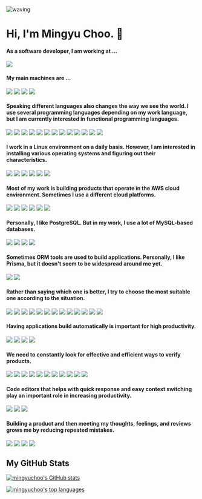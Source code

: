 ![waving](https://capsule-render.vercel.app/api?type=waving&height=200&text=Welcome!&desc=Here%20%is%20Mingyu%20Choo's%20GitHub&fontAlign=80&fontAlignY=40&color=gradient)

# Hi, I'm Mingyu Choo. 👋

#### As a software developer, I am working at ...
<a href="https://www.lgcns.com/" target="_blank"><img src="https://img.shields.io/badge/LG_CNS-A50034?style=flat&logo=LG&logoColor=white"/></a>

#### My main machines are ...
<a href="https://www.hp.com/us-en/home.html" target="_blank"><img src="https://img.shields.io/badge/HP_Zbook-0096D6?style=flat&logo=HP&logoColor=white"/></a> <a href="https://www.lenovo.com/us/en/c/laptops/thinkpad/" target="_blank"><img src="https://img.shields.io/badge/ThinkPad_T570-EE2624?style=flat&logo=ThinkPad&logoColor=white"/></a> <a href="https://www.apple.com/macbook-pro/" target="_blank"><img src="https://img.shields.io/badge/Apple_MacBookPro-000000?style=flat&logo=Apple&logoColor=white"/></a> <a href="https://www.bose.com/en_us/products/headphones.html" target="_blank"><img src="https://img.shields.io/badge/Bose_QC35-000000?style=flat&logo=Bose&logoColor=white"/></a>

#### Speaking different languages also changes the way we see the world. I use several programming languages depending on my work language, but I am currently interested in functional programming languages.
<a href="https://www.haskell.org/" target="_blank"><img src="https://img.shields.io/badge/Haskell-5D4F85?style=flat&logo=Haskell&logoColor=white"/></a> <a href="https://www.rust-lang.org/" target="_blank"><img src="https://img.shields.io/badge/Rust-7A2F00?style=flat&logo=Rust&logoColor=white"/></a> <a href="https://ocaml.org/" target="_blank"><img src="https://img.shields.io/badge/Ocaml-EC6813?style=flat&logo=Ocaml&logoColor=white"/></a> <a href="https://www.purescript.org/" target="_blank"><img src="https://img.shields.io/badge/PureScript-14161A?style=flat&logo=PureScript&logoColor=white"/></a> <a href="https://elm-lang.org/" target="_blank"><img src="https://img.shields.io/badge/Elm-1293D8?style=flat&logo=Elm&logoColor=white"/></a> <a href="https://www.python.org/" target="_blank"><img src="https://img.shields.io/badge/Python-3776AB?style=flat&logo=Python&logoColor=white"/></a> <a href="https://www.typescriptlang.org/" target="_blank"><img src="https://img.shields.io/badge/TypeScript-3178C6?style=flat&logo=TypeScript&logoColor=white"/></a> <a href="" target="_blank"><img src="https://img.shields.io/badge/JavaScript-F7DF1E?style=flat&logo=JavaScript&logoColor=black"/></a> <a href="" target="_blank"><img src="https://img.shields.io/badge/HTML5-E34F26?style=flat&logo=HTML5&logoColor=black"/></a> <a href="" target="_blank"><img src="https://img.shields.io/badge/CSS3-1572B6?style=flat&logo=CSS3&logoColor=black"/></a> <a href="" target="_blank"><img src="https://img.shields.io/badge/Java-FFFFFF?style=flat&logo=OpenJDK&logoColor=black"/></a> <a href="" target="_blank"><img src="https://img.shields.io/badge/C++-00599C?style=flat&logo=C++&logoColor=white"/></a> <a href="" target="_blank"><img src="https://img.shields.io/badge/C-A8B9CC?style=flat&logo=C&logoColor=white"/></a>

#### I work in a Linux environment on a daily basis. However, I am interested in installing various operating systems and figuring out their characteristics.
<a href="https://nixos.org/" target="_blank"><img src="https://img.shields.io/badge/NixOS-5277C3?style=flat&logo=NixOS&logoColor=white"/></a> <a href="https://ubuntu.com/" target="_blank"><img src="https://img.shields.io/badge/Ubuntu-E95420?style=flat&logo=Ubuntu&logoColor=white"/></a> <a href="https://archlinux.org/" target="_blank"><img src="https://img.shields.io/badge/Arch_Linux-1793D1?style=flat&logo=ArchLinux&logoColor=white"/></a> <a href="https://www.apple.com/macos/ventura/" target="_blank"><img src="https://img.shields.io/badge/macOS-000000?style=flat&logo=macOS&logoColor=white"/></a> <a href="https://www.freebsd.org/" target="_blank"><img src="https://img.shields.io/badge/FreeBSD-AB2B28?style=flat&logo=FreeBSD&logoColor=white"/></a> <a href="https://www.openbsd.org/" target="_blank"><img src="https://img.shields.io/badge/OpenBSD-F2CA30?style=flat&logo=OpenBSD&logoColor=black"/></a>

#### Most of my work is building products that operate in the AWS cloud environment. Sometimes I use a different cloud platforms.
<a href="https://aws.amazon.com/" target="_blank"><img src="https://img.shields.io/badge/Amazon_AWS-232F3E?style=flat&logo=AmazonAWS&logoColor=white"/></a> <a href="https://github.com/" target="_blank"><img src="https://img.shields.io/badge/GitHub-181717?style=flat&logo=GitHub&logoColor=white"/></a> <a href="https://cloud.google.com/" target="_blank"><img src="https://img.shields.io/badge/Google_Cloud_Platform-4285F4?style=flat&logo=GoogleCloud&logoColor=white"/></a> <a href="https://azure.microsoft.com/" target="_blank"><img src="https://img.shields.io/badge/Microsoft_Azure-0078D4?style=flat&logo=MicrosoftAzure&logoColor=white"/></a> <a href="https://www.docker.com/" target="_blank"><img src="https://img.shields.io/badge/Docker-2496ED?style=flat&logo=Docker&logoColor=white"/></a> <a href="https://www.virtualbox.org/" target="_blank"><img src="https://img.shields.io/badge/VirtualBox-183A61?style=flat&logo=VirtualBox&logoColor=white"/></a>

#### Personally, I like PostgreSQL. But in my work, I use a lot of MySQL-based databases.
<a href="https://www.postgresql.org/" target="_blank"><img src="https://img.shields.io/badge/PostgreSQL-4169E1?style=flat&logo=PostgreSQL&logoColor=white"/><a>
<a href="" target="_blank"><img src="https://img.shields.io/badge/MySQL-4479A1?style=flat&logo=MySQL&logoColor=white"/><a>
<a href="" target="_blank"><img src="https://img.shields.io/badge/SQLite-003B57?style=flat&logo=SQLite&logoColor=white"/><a>
<a href="" target="_blank"><img src="https://img.shields.io/badge/Oracle-F80000?style=flat&logo=Oracle&logoColor=white"/><a>

#### Sometimes ORM tools are used to build applications. Personally, I like Prisma, but it doesn't seem to be widespread around me yet.
<a href="https://flywaydb.org/" target="_blank"><img src="https://img.shields.io/badge/Flyway-CC0200?style=flat&logo=Flyway&logoColor=white"/></a> <a href="https://www.prisma.io/" target="_blank"><img src="https://img.shields.io/badge/Prisma-2D3748?style=flat&logo=Prisma&logoColor=white"/></a>

#### Rather than saying which one is better, I try to choose the most suitable one according to the situation.
<a href="https://aws.amazon.com/lambda/" target="_blank"><img src="https://img.shields.io/badge/AWS_Lambda-FF9900?style=flat&logo=AWSLambda&logoColor=white"/></a> <a href="https://www.serverless.com/" target="_blank"><img src="https://img.shields.io/badge/Serverless-FD5750?style=flat&logo=Serverless&logoColor=white"/></a> <a href="https://webassembly.org/" target="_blank"><img src="https://img.shields.io/badge/WebAssembly-654FF0?style=flat&logo=WebAssembly&logoColor=white"/></a> <a href="https://nodejs.org/en/" target="_blank"><img src="https://img.shields.io/badge/Node.js-339933?style=flat&logo=Node.js&logoColor=white"/></a> <a href="https://www.djangoproject.com/" target="_blank"><img src="https://img.shields.io/badge/Django-092E20?style=flat&logo=Django&logoColor=white"/></a> <a href="https://spring.io/projects/spring-boot" target="_blank"><img src="https://img.shields.io/badge/SpringBoot-6DB33F?style=flat&logo=SpringBoot&logoColor=white"/></a> <a href="https://openjdk.org/" target="_blank"><img src="https://img.shields.io/badge/OpenJDK-FFFFFF?style=flat&logo=OpenJDK&logoColor=black"/></a> <a href="https://hasura.io/" target="_blank"><img src="https://img.shields.io/badge/Hasura-1EB4D4?style=flat&logo=Hasura&logoColor=white"/></a> <a href="https://expressjs.com/" target="_blank"><img src="https://img.shields.io/badge/Express-000000?style=flat&logo=Express&logoColor=white"/></a> <a href="https://reactjs.org/" target="_blank"><img src="https://img.shields.io/badge/React-61DAFB?style=flat&logo=React&logoColor=white"/></a> <a href="https://vuejs.org/" target="_blank"><img src="https://img.shields.io/badge/Vue.js-4FC08D?style=flat&logo=Vue.js&logoColor=white"/></a> <a href="https://www.apollographql.com/" target="_blank"><img src="https://img.shields.io/badge/Apollo_GraphQL-311C87?style=flat&logo=ApolloGraphQL&logoColor=white"/></a> <a href="https://graphql.org/" target="_blank"><img src="https://img.shields.io/badge/GraphQL-E10098?style=flat&logo=GraphQL&logoColor=white"/></a>

#### Having applications build automatically is important for high productivity.
<a href="https://www.jenkins.io/" target="_blank"><img src="https://img.shields.io/badge/Jenkins-D24939?style=flat&logo=Jenkins&logoColor=white"/></a> <a href="https://gradle.org/" target="_blank"><img src="https://img.shields.io/badge/Gradle-02303A?style=flat&logo=Gradle&logoColor=white"/></a> <a href="" target="_blank"><img src="https://img.shields.io/badge/Apache_Maven-C71A36?style=flat&logo=ApacheMaven&logoColor=white"/></a> <a href="" target="_blank"><img src="https://img.shields.io/badge/Apache_Ant-A81C7D?style=flat&logo=ApacheAnt&logoColor=white"/></a>

#### We need to constantly look for effective and efficient ways to verify products.
<a href="https://www.sonarsource.com/products/sonarqube/" target="_blank"><img src="https://img.shields.io/badge/SonarQube-4E9BCD?style=flat&logo=SonarQube&logoColor=white"/></a> <a href="https://playwright.dev/" target="_blank"><img src="https://img.shields.io/badge/Playwright-2EAD33?style=flat&logo=Playwright&logoColor=white"/></a> <a href="https://www.cypress.io/" target="_blank"><img src="https://img.shields.io/badge/Cypress-17202C?style=flat&logo=Cypress&logoColor=white"/></a> <a href="https://jmeter.apache.org/" target="_blank"><img src="https://img.shields.io/badge/Apache_JMeter-D22128?style=flat&logo=ApacheJMeter&logoColor=white"/></a> <a href="https://www.postman.com/" target="_blank"><img src="https://img.shields.io/badge/Postman-FF6C37?style=flat&logo=Postman&logoColor=white"/></a> <a href="https://insomnia.rest/" target="_blank"><img src="https://img.shields.io/badge/Insomnia-4000BF?style=flat&logo=Insomnia&logoColor=white"/></a> <a href="https://testing-library.com/" target="_blank"><img src="https://img.shields.io/badge/Testing_Library-E33332?style=flat&logo=TestingLibrary&logoColor=white"/></a> <a href="" target="_blank"><img src="https://img.shields.io/badge/Jest-C21325?style=flat&logo=Jest&logoColor=white"/></a> <a href="" target="_blank"><img src="https://img.shields.io/badge/ESLint-4B32C3?style=flat&logo=ESLint&logoColor=white"/></a> <a href="" target="_blank"><img src="https://img.shields.io/badge/Prettier-F7B93E?style=flat&logo=Prettier&logoColor=white"/></a> <a href="https://docs.pytest.org/en/7.2.x/" target="_blank"><img src="https://img.shields.io/badge/Pytest-0A9EDC?style=flat&logo=Pytest&logoColor=white"/></a>

#### Code editors that helps with quick response and easy context switching play an important role in increasing productivity.
<a href="https://www.gnu.org/software/emacs/" target="_blank"><img src="https://img.shields.io/badge/GNU_Emacs-7F5AB6?style=flat&logo=GNUEmacs&logoColor=white"/></a> <a href="https://www.vim.org/" target="_blank"><img src="https://img.shields.io/badge/Vim-019733?style=flat&logo=Vim&logoColor=white"/></a> <a href="https://code.visualstudio.com/" target="_blank"><img src="https://img.shields.io/badge/VSCode-007ACC?style=flat&logo=VisualStudioCode&logoColor=white"/></a>

#### Building a product and then meeting my thoughts, feelings, and reviews grows me by reducing repeated mistakes.
<a href="https://medium.com/@mingyuchoo" target="_blank"><img src="https://img.shields.io/badge/Medium-000000?style=flat&logo=Medium&logoColor=white"/></a> <a href="https://mingyuchoo.hashnode.dev/" target="_blank"><img src="https://img.shields.io/badge/Hashnode-2962FF?style=flat&logo=Hashnode&logoColor=white"/></a> <a href="https://www.linkedin.com/in/mingyuchoo/" target="_blank"><img src="https://img.shields.io/badge/LinkedIn-0A66C2?style=flat&logo=LinkedIn&logoColor=white"/></a> <a href="https://www.facebook.com/mingyu.choo.1/" target="_blank"><img src="https://img.shields.io/badge/Facebook-1877F2?style=flat&logo=Facebook&logoColor=white"/></a>

## My GitHub Stats

[![mingyuchoo's GitHub stats](https://github-readme-stats.vercel.app/api?username=mingyuchoo&show_icons=true&theme=dracula)](https://github.com/mingyuchoo/github-readme-stats)

[![mingyuchoo's top languages](https://github-readme-stats.vercel.app/api/top-langs/?username=mingyuchoo&langs_count=10&theme=dracula)](https://github.com/mingyuchoo/github-readme-stats)

